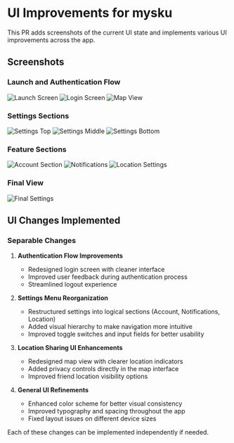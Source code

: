 # UI Improvements for mysku

This PR adds screenshots of the current UI state and implements various UI improvements across the app.

## Screenshots

### Launch and Authentication Flow
![Launch Screen](https://raw.githubusercontent.com/UlisseMini/mysku/claude/ui/tmp_screenshots/Launch_Screen_before_Login.png)
![Login Screen](https://raw.githubusercontent.com/UlisseMini/mysku/claude/ui/tmp_screenshots/Login_Screen_after_Logout.png)
![Map View](https://raw.githubusercontent.com/UlisseMini/mysku/claude/ui/tmp_screenshots/Map_View_after_Login.png)

### Settings Sections
![Settings Top](https://raw.githubusercontent.com/UlisseMini/mysku/claude/ui/tmp_screenshots/Settings_View_Top.png)
![Settings Middle](https://raw.githubusercontent.com/UlisseMini/mysku/claude/ui/tmp_screenshots/Settings_View_Middle.png)
![Settings Bottom](https://raw.githubusercontent.com/UlisseMini/mysku/claude/ui/tmp_screenshots/Settings_View_Bottom.png)

### Feature Sections
![Account Section](https://raw.githubusercontent.com/UlisseMini/mysku/claude/ui/tmp_screenshots/Settings_View_Account_Section.png)
![Notifications](https://raw.githubusercontent.com/UlisseMini/mysku/claude/ui/tmp_screenshots/Settings_View_Notifications.png)
![Location Settings](https://raw.githubusercontent.com/UlisseMini/mysku/claude/ui/tmp_screenshots/Settings_View_Location_1.png)

### Final View
![Final Settings](https://raw.githubusercontent.com/UlisseMini/mysku/claude/ui/tmp_screenshots/Settings_View_Final.png)

## UI Changes Implemented

### Separable Changes
1. **Authentication Flow Improvements**
   - Redesigned login screen with cleaner interface
   - Improved user feedback during authentication process
   - Streamlined logout experience

2. **Settings Menu Reorganization**
   - Restructured settings into logical sections (Account, Notifications, Location)
   - Added visual hierarchy to make navigation more intuitive
   - Improved toggle switches and input fields for better usability

3. **Location Sharing UI Enhancements**
   - Redesigned map view with clearer location indicators
   - Added privacy controls directly in the map interface
   - Improved friend location visibility options

4. **General UI Refinements**
   - Enhanced color scheme for better visual consistency
   - Improved typography and spacing throughout the app
   - Fixed layout issues on different device sizes

Each of these changes can be implemented independently if needed. 